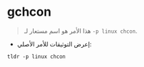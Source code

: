 # gchcon

> هذا الأمر هو اسم مستعار لـ `-p linux chcon`.

- إعرض التوثيقات للأمر الأصلي:

`tldr -p linux chcon`

